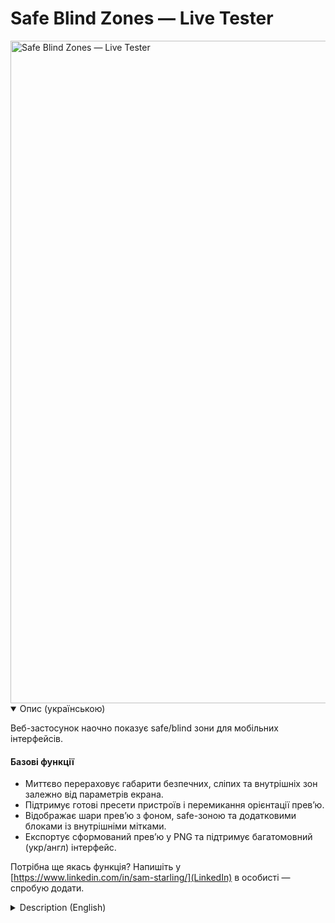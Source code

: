 # Safe Blind Zones — Live Tester

<img width="1582" height="1060" alt="Safe Blind Zones — Live Tester" src="https://github.com/user-attachments/assets/b56ace50-8a41-489b-9c7d-53cf2761a7cb" />

<details open>
<summary>Опис (українською)</summary>

Веб-застосунок наочно показує safe/blind зони для мобільних інтерфейсів.

#### Базові функції
- Миттєво перераховує габарити безпечних, сліпих та внутрішніх зон залежно від параметрів екрана.
- Підтримує готові пресети пристроїв і перемикання орієнтації превʼю.
- Відображає шари превʼю з фоном, safe-зоною та додатковими блоками із внутрішніми мітками.
- Експортує сформований превʼю у PNG та підтримує багатомовний (укр/англ) інтерфейс.

Потрібна ще якась функція? Напишіть у [https://www.linkedin.com/in/sam-starling/](LinkedIn) в особисті — спробую додати.

</details>

<details>
<summary>Description (English)</summary>

The web app visualizes safe/blind zones for mobile interfaces.

#### Core features
- Instantly recalculates safe, blind, and inner zone sizes based on screen parameters.
- Provides ready-to-use device presets and toggles the preview orientation.
- Renders layered previews with background, safe zone, and extra blocks that show detailed inner labels.
- Exports the composed preview to PNG and offers a bilingual (UA/EN) interface.

Found this helpful but need something else? Drop me a [https://www.linkedin.com/in/sam-starling/](LinkedIn) DM; I can probably build it.

</details>
